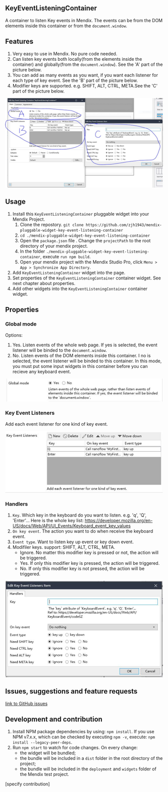 ## KeyEventListeningContainer

A container to listen Key events in Mendix. The events can be from the DOM elements inside this container or from the `document.window`.

## Features

1. Very easy to use in Mendix. No pure code needed. 
2. Can listen key events both locally(from the elements inside the container) and globally(from the `document.window`). See the 'A' part of the picture below.
3. You can add as many events as you want, if you want each listener for each type of key event. See the 'B' part of the picture below.
4. Modifier keys are supported. e.g. SHIFT, ALT, CTRL, META.See the 'C' part of the picture below.

![scrrenshot](./doc/screenshot-2.JPG)


## Usage

1. Install this `KeyEventListeningContainer` pluggable widget into your Mendix Project.
    1. Clone the repostory. `git clone https://github.com/zjh1943/mendix-pluggable-widget-key-event-listening-container`
    2. `cd ./mendix-pluggable-widget-key-event-listening-container`
    3. Open the `package.json` file . Change the `projectPath` to the root directory of your mendix project.
    4. In the folder `./mendix-pluggable-widget-key-event-listening-container`, execute `run npm build`.
    4. Open your mendix project with the Mendix Studio Pro, click `Menu > App > Synchronize App Directory`.
2. Add `KeyEventListeningContainer` widget into the page.
3. Set properties of the `KeyEventListeningContainer` container widget. See next chapter about properties.
4. Add other widgets into the `KeyEventListeningContainer` container widget.


## Properties

### Global mode

Options:
1. Yes. Listen events of the whole web page. If yes is selected, the event listener will be binded to the `document.window`.
2. No. Listen events of the DOM elements inside this container. I no is selected, the event listener will be binded to this container. In this mode, you must put some input widgets in this container before you can recieve any keyboard event.

![scrrenshot](./doc/screenshot-3.JPG)

### Key Event Listeners

Add each event listener for one kind of key event. 

![scrrenshot](./doc/screenshot-4.JPG)

### Handlers

1. `Key`. Which key in the keyboard do you want to listen. e.g. 'q', 'Q', 'Enter'... Here is the whole key list: https://developer.mozilla.org/en-US/docs/Web/API/UI_Events/Keyboard_event_key_values
2. `On key event`. The action you want to do when receive the keyboard event.
3. `Event type`. Want to listen key up event or key down event.
4. Modifiler keys. support: SHIFT, ALT, CTRL, META.
    * Ignore. No matter this modifier key is pressed or not, the action will be triggered.
    * Yes. If only this modifier key is pressed, the action will be triggered.
    * No. If only this modifier key is not pressed, the action will be triggered.

![scrrenshot](./doc/screenshot-5.JPG)

## Issues, suggestions and feature requests
[link to GitHub issues](https://github.com/zjh1943/mendix-pluggable-widget-key-event-listening-container/issues)

## Development and contribution

1. Install NPM package dependencies by using: `npm install`. If you use NPM v7.x.x, which can be checked by executing `npm -v`, execute: `npm install --legacy-peer-deps`.
1. Run `npm start` to watch for code changes. On every change:
    - the widget will be bundled;
    - the bundle will be included in a `dist` folder in the root directory of the project;
    - the bundle will be included in the `deployment` and `widgets` folder of the Mendix test project.

[specify contribution]
